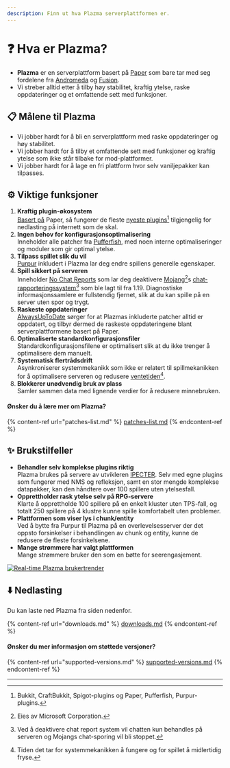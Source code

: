 ```yaml
---
description: Finn ut hva Plazma serverplattformen er.
---
```


# ❓ Hva er Plazma?

- **Plazma** er en serverplattform basert på [Paper](https://github.com/PaperMC/Paper) som bare tar med seg fordelene fra [Andromeda](https://github.com/EarendelArchived/Andromeda) og [Fusion](https://github.com/RuinedTechnologyUnify/Fusion).
- Vi streber alltid etter å tilby høy stabilitet, kraftig ytelse, raske oppdateringer og et omfattende sett med funksjoner.

## 📋 Målene til Plazma <a href="#id-1" id="id-1"></a>

- Vi jobber hardt for å bli en serverplattform med raske oppdateringer og høy stabilitet.
- Vi jobber hardt for å tilby et omfattende sett med funksjoner og kraftig ytelse som ikke står tilbake for mod-plattformer.
- Vi jobber hardt for å lage en fri plattform hvor selv vaniljepakker kan tilpasses.

## ⚙️ Viktige funksjoner <a href="#id-2" id="id-2"></a>

1. **Kraftig plugin-økosystem**\
   [Basert på](https://github.com/PaperMC/Paper) Paper, så fungerer de fleste [nyeste plugins](#user-content-fn-1)[^1] tilgjengelig for nedlasting på internett som de skal.
2. **Ingen behov for konfigurasjonsoptimalisering**\
   Inneholder alle patcher fra [Pufferfish](https://github.com/pufferfish-gg/Pufferfish), med noen interne optimaliseringer og moduler som gir optimal ytelse.
3. **Tilpass spillet slik du vil**\
   [Purpur](https://github.com/PurpurMC/Purpur) inkludert i Plazma lar deg endre spillens generelle egenskaper.
4. **Spill sikkert på serveren**\
   Inneholder [No Chat Reports](https://github.com/Aizistral-Studios/No-Chat-Reports) som lar deg deaktivere [Mojang](#user-content-fn-2)[^2]s [chat-rapporteringssystem](#user-content-fn-3)[^3] som ble lagt til fra 1.19. Diagnostiske informasjonssamlere er fullstendig fjernet, slik at du kan spille på en server uten spor og trygt.
5. **Raskeste oppdateringer**\
   [AlwaysUpToDate](https://github.com/PlazmaMC/AlwaysUpToDate) sørger for at Plazmas inkluderte patcher alltid er oppdatert, og tilbyr dermed de raskeste oppdateringene blant serverplattformene basert på Paper.
6. **Optimaliserte standardkonfigurasjonsfiler**\
   Standardkonfigurasjonsfilene er optimalisert slik at du ikke trenger å optimalisere dem manuelt.
7. **Systematisk flertrådsdrift**\
   Asynkroniserer systemmekanikk som ikke er relatert til spillmekanikken for å optimalisere serveren og redusere [ventetiden](#user-content-fn-4)[^4].
8. **Blokkerer unødvendig bruk av plass**\
   Samler sammen data med lignende verdier for å redusere minnebruken.

#### Ønsker du å lære mer om Plazma? <a href="#etc-1" id="etc-1"></a>

{% content-ref url="patches-list.md" %}
[patches-list.md](patches-list.md)
{% endcontent-ref %}

## ✨ Brukstilfeller <a href="#id-3" id="id-3"></a>

- **Behandler selv komplekse plugins riktig**\
  Plazma brukes på servere av utvikleren [IPECTER](https://github.com/IPECTER). Selv med egne plugins som fungerer med NMS og refleksjon, samt en stor mengde komplekse datapakker, kan den håndtere over 100 spillere uten ytelsesfall.
- **Opprettholder rask ytelse selv på RPG-servere**\
  Klarte å opprettholde 100 spillere på en enkelt kluster uten TPS-fall, og totalt 250 spillere på 4 klustre kunne spille komfortabelt uten problemer.
- **Plattformen som viser lys i chunk/entity**\
  Ved å bytte fra Purpur til Plazma på en overlevelsesserver der det oppsto forsinkelser i behandlingen av chunk og entity, kunne de redusere de fleste forsinkelsene.
- **Mange strømmere har valgt plattformen**\
  Mange strømmere bruker den som en bøtte for seerengasjement.

<a href="https://bstats.org/plugin/server-implementation/Plazma/18047">
   <img src="https://badge.plazmamc.org/internal/bstats" alt="Real-time Plazma brukertrender">
</a>

## ⬇️ Nedlasting

Du kan laste ned Plazma fra siden nedenfor.

{% content-ref url="downloads.md" %}
[downloads.md](downloads.md)
{% endcontent-ref %}

#### Ønsker du mer informasjon om støttede versjoner?

{% content-ref url="supported-versions.md" %}
[supported-versions.md](supported-versions.md)
{% endcontent-ref %}

***

[^1]: Bukkit, CraftBukkit, Spigot-plugins og Paper, Pufferfish, Purpur-plugins.

[^2]: Eies av Microsoft Corporation.

[^3]: Ved å deaktivere chat report system vil chatten kun behandles på serveren og Mojangs chat-sporing vil bli stoppet.

[^4]: Tiden det tar for systemmekanikken å fungere og for spillet å midlertidig fryse.

